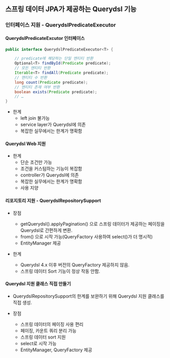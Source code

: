 ## 스프링 데이터 JPA가 제공하는 Querydsl 기능

### 인터페이스 지원 - QuerydslPredicateExecutor

#### QuerydslPredicateExcutor 인터페이스

```java
public interface QuerydslPredicateExecutor<T> {

    // predicate에 해당하는 단일 엔티티 반환
    Optional<T> findById(Predicate predicate);
    // 모든 엔티티 반환
    Iterable<T> findAll(Predicate predicate);
    // 엔티티 수 반환
    long count(Predicate predicate);
    // 엔티티 존재 여부 반환
    boolean exists(Predicate predicate);
    // …
}
```

- 한계
    - left join 불가능
    - service layer가 Querydsl에 의존
    - 복잡한 실무에서는 한계가 명확함

#### Querydsl Web 지원

- 한계
    - 단순 조건만 가능
    - 조건을 커스텀하는 기능이 복잡함
    - controller가 Querydsl에 의존
    - 복잡한 실무에서는 한계가 명확함
    - 사용 지양

#### 리포지토리 지원 - QuerydslRepositorySupport

- 장점
    - getQuerydsl().applyPagination() 으로 스프링 데이터가 제공하는 페이징을 Querydsl로 간편하게 변환.
    - from() 으로 시작 가능(QueryFactory 사용하여 select()가 더 명시적)
    - EntityManager 제공

- 한계
    - Querydsl 4.x 이후 버전의 QueryFactory 제공하지 않음.
    - 스프링 데이터 Sort 기능이 정상 작동 안함.

#### Querydsl 지원 클래스 직접 만들기

- QuerydslRepositorySupport의 한계를 보완하기 위해 Querydsl 지원 클래스를 직접 생성.

- 장점
    - 스프링 데이터의 페이징 사용 편리
    - 페이징, 카운트 쿼리 분리 가능
    - 스프링 데이터 sort 지원
    - select로 시작 가능
    - EntityManager, QueryFactory 제공
